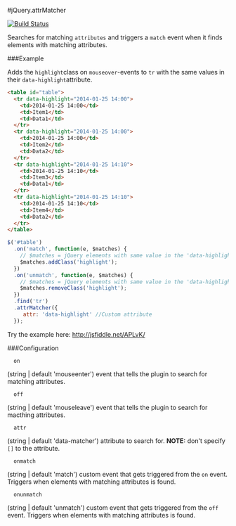 #jQuery.attrMatcher

[![Build Status](https://travis-ci.org/nekman/jQuery.attrMatcher.png?branch=master)](https://travis-ci.org/nekman/jQuery.attrMatcher)


Searches for matching ```attributes``` and triggers a ```match``` event when it finds 
elements with matching attributes.

###Example

Adds the ```highlight```class on ```mouseover```-events to ```tr``` with 
the same values in their ```data-highlight```attribute.

```html
<table id="table">
  <tr data-highlight="2014-01-25 14:00">
    <td>2014-01-25 14:00</td>
    <td>Item1</td>
    <td>Data1</td>
  </tr>
  <tr data-highlight="2014-01-25 14:00">
    <td>2014-01-25 14:00</td>
    <td>Item2</td>
    <td>Data2</td>
  </tr>
  <tr data-highlight="2014-01-25 14:10">
    <td>2014-01-25 14:10</td>
    <td>Item3</td>
    <td>Data1</td>
  </tr>
  <tr data-highlight="2014-01-25 14:10">
    <td>2014-01-25 14:10</td>
    <td>Item4</td>
    <td>Data2</td>
  </tr>
</table>
```

```javascript
$('#table')
  .on('match', function(e, $matches) {
    // $matches = jQuery elements with same value in the 'data-highlight' attribute.
    $matches.addClass('highlight');
  })
  .on('unmatch', function(e, $matches) {
    // $matches = jQuery elements with same value in the 'data-highlight' attribute.
    $matches.removeClass('highlight');
  })
  .find('tr')
  .attrMatcher({
     attr: 'data-highlight' //Custom attribute
  });
```

Try the example here: http://jsfiddle.net/APLvK/

###Configuration

```
  on
```
(string | default 'mouseenter') event that tells the plugin to search for matching attributes.

```
  off
```
(string | default 'mouseleave') event that tells the plugin to search for macthing attributes.

```
  attr
```
(string | default 'data-matcher') attribute to search for. <strong>NOTE:</strong> don't specify ```[]``` to the attribute.

```
  onmatch
```
(string | default 'match') custom event that gets triggered from the ```on``` event. Triggers when elements with matching attributes is found.
```
  onunmatch
```
(string | default 'unmatch') custom event that gets triggered from the ```off``` event. Triggers when elements with matching attributes is found.